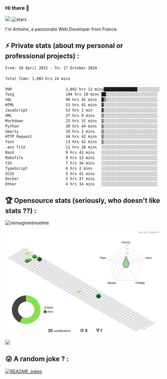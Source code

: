 ### Hi there 👋

![](https://komarev.com/ghpvc/?username=niotna)
<img src="https://img.shields.io/github/stars/niotna?label=Stars" alt="stars">

I'm Antoine, a passionate Web Developer from France.

## :zap: Private stats (about my personal or professional projects) : 

<!--START_SECTION:waka-->

```txt
From: 19 April 2022 - To: 17 October 2024

Total Time: 1,803 hrs 24 mins

PHP                        1,092 hrs 12 mins███████████████░░░░░░░░░░   60.56 %
Twig                       144 hrs 18 mins ██░░░░░░░░░░░░░░░░░░░░░░░   08.00 %
SQL                        98 hrs 42 mins  █▒░░░░░░░░░░░░░░░░░░░░░░░   05.47 %
HTML                       53 hrs 41 mins  ▓░░░░░░░░░░░░░░░░░░░░░░░░   02.98 %
JavaScript                 52 hrs 1 min    ▓░░░░░░░░░░░░░░░░░░░░░░░░   02.88 %
XML                        27 hrs 9 mins   ▒░░░░░░░░░░░░░░░░░░░░░░░░   01.51 %
Markdown                   22 hrs 31 mins  ▒░░░░░░░░░░░░░░░░░░░░░░░░   01.25 %
Python                     20 hrs 44 mins  ▒░░░░░░░░░░░░░░░░░░░░░░░░   01.15 %
Smarty                     19 hrs 3 mins   ▒░░░░░░░░░░░░░░░░░░░░░░░░   01.06 %
HTTP Request               16 hrs 42 mins  ▒░░░░░░░░░░░░░░░░░░░░░░░░   00.93 %
Text                       13 hrs 42 mins  ▒░░░░░░░░░░░░░░░░░░░░░░░░   00.76 %
.env file                  11 hrs 28 mins  ░░░░░░░░░░░░░░░░░░░░░░░░░   00.64 %
Bash                       9 hrs 41 mins   ░░░░░░░░░░░░░░░░░░░░░░░░░   00.54 %
Makefile                   9 hrs 15 mins   ░░░░░░░░░░░░░░░░░░░░░░░░░   00.51 %
CSS                        7 hrs 34 mins   ░░░░░░░░░░░░░░░░░░░░░░░░░   00.42 %
TypeScript                 6 hrs 2 mins    ░░░░░░░░░░░░░░░░░░░░░░░░░   00.33 %
SCSS                       5 hrs 41 mins   ░░░░░░░░░░░░░░░░░░░░░░░░░   00.32 %
Docker                     5 hrs 37 mins   ░░░░░░░░░░░░░░░░░░░░░░░░░   00.31 %
Other                      4 hrs 34 mins   ░░░░░░░░░░░░░░░░░░░░░░░░░   00.25 %
```

<!--END_SECTION:waka-->

## :trophy: Opensource stats (seriously, who doesn't like stats ??) : 

<!---
[![Top Langs](https://github-readme-stats.vercel.app/api/top-langs/?username=niotna)](https://github.com/anuraghazra/github-readme-stats) 
-->
<img src="https://myreadme.vercel.app/api/embed/niotna?panels=userstatistics,toprepositories,toplanguages,commitgraph" alt="reimaginedreadme" />

![](./profile-3d-contrib/profile-green-animate.svg)

<img src="https://github-profile-trophy.vercel.app/?username=niotna&theme=juicyfresh&no-bg=true" />

## :stuck_out_tongue_winking_eye: A random joke ? : 

<a href="https://readme-jokes.vercel.app"><img align="center" src="https://readme-jokes.vercel.app/api" alt="README Jokes"></a>
